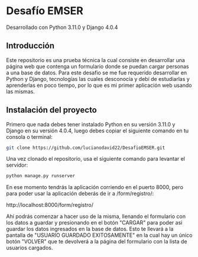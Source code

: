 # Desafío EMSER
Desarrollado con Python 3.11.0 y Django 4.0.4

## Introducción
Este repositorio es una prueba técnica la cual consiste en desarrollar una página web que contenga un formulario donde se puedan cargar personas a una base de datos. Para este desafio se me fue requerido desarrollar en Python y Django, tecnologías las cuales desconocía y debí de estudiarlas y aprenderlas en poco tiempo, por lo que es mi primer aplicación web usando las mismas.

## Instalación del proyecto
Primero que nada debes tener instalado Python en su versión 3.11.0 y Django en su versión 4.0.4, luego debes copiar el siguiente comando en tu consola o terminal:

```bash
git clone https://github.com/lucianodavid22/DesafioEMSER.git
```

Una vez clonado el repositorio, usa el siguiente comando para levantar el servidor:

```bash
python manage.py runserver
```

En ese momento tendrás la aplicación corriendo en el puerto 8000, pero para poder usar la aplicación deberás de ir a /form/registro/:

http://localhost:8000/form/registro/

Ahí podrás comenzar a hacer uso de la misma, llenando el formulario con los datos a guardar y presionando en el botón "CARGAR" para poder asi guardar los datos ingresados en la base de datos. Esto te llevará a la pantalla de "USUARIO GUARDADO EXITOSAMENTE" en la cual hay un único botón "VOLVER" que te devolverá a la página del formulario con la lista de usuarios cargados.
